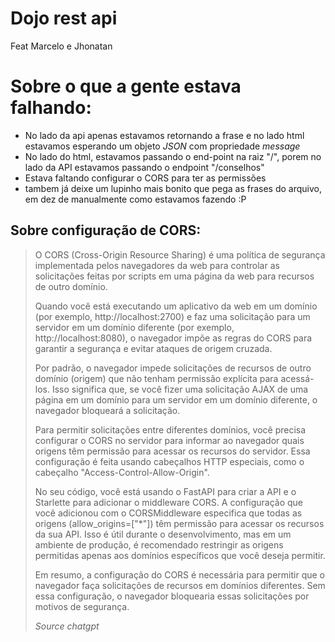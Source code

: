 # Dojo rest api
Feat Marcelo e Jhonatan

# Sobre o que a gente estava falhando:
- No lado da api apenas estavamos retornando a frase e no lado html estavamos esperando um objeto *JSON* com propriedade *message*
- No lado do html, estavamos passando o end-point na raiz "/", porem no lado da API estavamos passando o endpoint "/conselhos"
- Estava faltando configurar o CORS para ter as permissões
- tambem já deixe um lupinho mais bonito que pega as frases do arquivo, em dez de manualmente como estavamos fazendo :P

## Sobre configuração de CORS:

> O CORS (Cross-Origin Resource Sharing) é uma política de segurança implementada pelos navegadores da web para controlar as solicitações feitas por scripts em uma página da web para recursos de outro domínio.
> 
>Quando você está executando um aplicativo da web em um domínio (por exemplo, http://localhost:2700) e faz uma solicitação para um servidor em um domínio diferente (por exemplo, http://localhost:8080), o navegador impõe as regras do CORS para garantir a segurança e evitar ataques de origem cruzada.
>
>Por padrão, o navegador impede solicitações de recursos de outro domínio (origem) que não tenham permissão explícita para acessá-los. Isso significa que, se você fizer uma solicitação AJAX de uma página em um domínio para um servidor em um domínio diferente, o navegador bloqueará a solicitação.
>
>Para permitir solicitações entre diferentes domínios, você precisa configurar o CORS no servidor para informar ao navegador quais origens têm permissão para acessar os recursos do servidor. Essa configuração é feita usando cabeçalhos HTTP especiais, como o cabeçalho "Access-Control-Allow-Origin".
>
>No seu código, você está usando o FastAPI para criar a API e o Starlette para adicionar o middleware CORS. A configuração que você adicionou com o CORSMiddleware especifica que todas as origens (allow_origins=["*"]) têm permissão para acessar os recursos da sua API. Isso é útil durante o desenvolvimento, mas em um ambiente de produção, é recomendado restringir as origens permitidas apenas aos domínios específicos que você deseja permitir.
>
>Em resumo, a configuração do CORS é necessária para permitir que o navegador faça solicitações de recursos em domínios diferentes. Sem essa configuração, o navegador bloquearia essas solicitações por motivos de segurança.
>
> *Source chatgpt*
